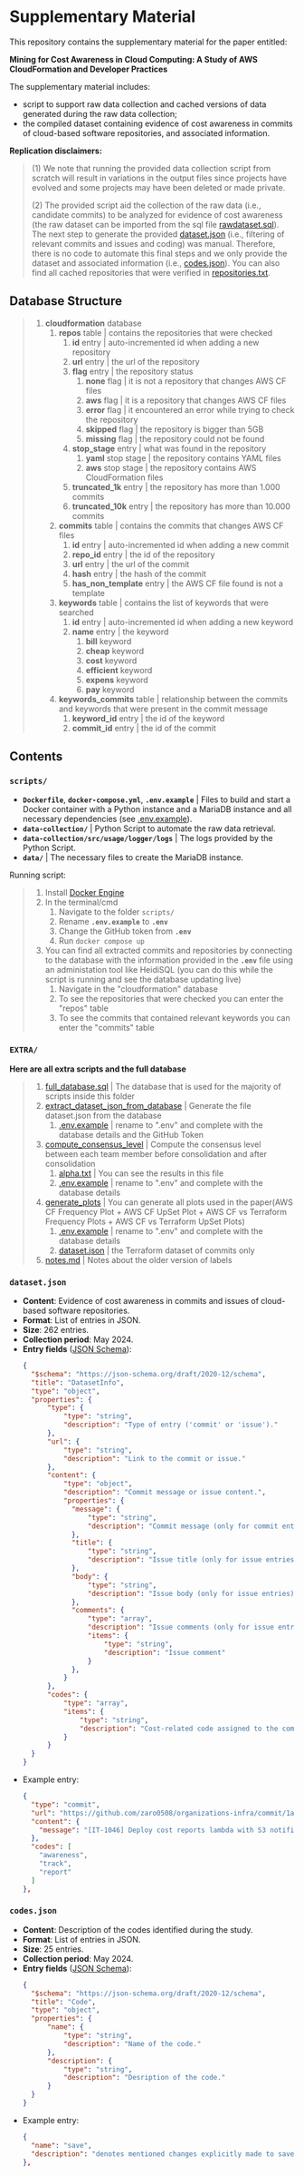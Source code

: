 # Supplementary Material

This repository contains the supplementary material for the paper entitled:

**Mining for Cost Awareness in Cloud Computing: A Study of AWS CloudFormation and Developer Practices**

The supplementary material includes:
- script to support raw data collection and cached versions of data generated during the raw data collection;
- the compiled dataset containing evidence of cost awareness in commits of cloud-based software repositories, and associated information.

**Replication disclaimers:**
> (1) We note that running the provided data collection script from scratch will result in variations in the output files since projects have evolved and some projects may have been deleted or made private.
>
> (2) The provided script aid the collection of the raw data (i.e., candidate commits) to be analyzed for evidence of cost awareness (the raw dataset can be imported from the sql file [rawdataset.sql](rawdataset.sql)). The next step to generate the provided [dataset.json](dataset.json) (i.e., filtering of relevant commits and issues and coding) was manual. Therefore, there is no code to automate this final steps and we only provide the dataset and associated information (i.e., [codes.json](codes.json)). You can also find all cached repositories that were verified in [repositories.txt](repositories.txt).

## Database Structure

> 1. **cloudformation** database
>    1. **repos** table | contains the repositories that were checked
>        1. **id** entry | auto-incremented id when adding a new repository
>        2. **url** entry | the url of the repository
>        3. **flag** entry | the repository status
>            1. **none** flag | it is not a repository that changes AWS CF files
>            2. **aws** flag | it is a repository that changes AWS CF files
>            3. **error** flag | it encountered an error while trying to check the repository
>            4. **skipped** flag | the repository is bigger than 5GB
>            5. **missing** flag | the repository could not be found
>        4. **stop_stage** entry | what was found in the repository
>            1. **yaml** stop stage | the repository contains YAML files
>            2. **aws** stop stage | the repository contains AWS CloudFormation files
>        5. **truncated_1k** entry | the repository has more than 1.000 commits
>        6. **truncated_10k** entry | the repository has more than 10.000 commits
>    2. **commits** table | contains the commits that changes AWS CF files
>        1. **id** entry | auto-incremented id when adding a new commit
>        2. **repo_id** entry | the id of the repository
>        3. **url** entry | the url of the commit
>        4. **hash** entry | the hash of the commit
>        5. **has_non_template** entry | the AWS CF file found is not a template
>    3. **keywords** table | contains the list of keywords that were searched
>        1. **id** entry | auto-incremented id when adding a new keyword
>        2. **name** entry | the keyword
>            1. **bill** keyword
>            2. **cheap** keyword
>            3. **cost** keyword
>            4. **efficient** keyword
>            5. **expens** keyword
>            6. **pay** keyword
>    4. **keywords_commits** table | relationship between the commits and keywords that were present in the commit message
>        1. **keyword_id** entry | the id of the keyword
>        2. **commit_id** entry | the id of the commit

## Contents

### **`scripts/`**

- **`Dockerfile`**, **`docker-compose.yml`**, **`.env.example`** | Files to build and start a Docker container with a Python instance and a MariaDB instance and all necessary dependencies (see [.env.example](scripts/.env.example)).
- **`data-collection/`** | Python Script to automate the raw data retrieval.
- **`data-collection/src/usage/logger/logs`** | The logs provided by the Python Script.
- **`data/`** | The necessary files to create the MariaDB instance.

Running script:
> 1. Install [Docker Engine](https://docs.docker.com/engine/install/)
> 2. In the terminal/cmd
>    1. Navigate to the folder `scripts/`
>    2. Rename **`.env.example`** to **`.env`**
>    3. Change the GitHub token from **`.env`**
>    4. Run `docker compose up`
> 3. You can find all extracted commits and repositories by connecting to the database with the information provided in the **`.env`** file using an administation tool like HeidiSQL (you can do this while the script is running and see the database updating live)
>    1. Navigate in the "cloudformation" database
>    2. To see the repositories that were checked you can enter the "repos" table
>    3. To see the commits that contained relevant keywords you can enter the "commits" table

### **`EXTRA/`**

**Here are all extra scripts and the full database**

>1. [full_database.sql](EXTRA/full_database.sql) | The database that is used for the majority of scripts inside this folder
>2. [extract_dataset_json_from_database](EXTRA/extract_dataset_json_from_database) | Generate the file dataset.json from the database
>    1. [.env.example](EXTRA/extract_dataset_json_from_database/.env.example) | rename to ".env" and complete with the database details and the GitHub Token
>3. [compute_consensus_level](EXTRA/compute_consensus_level) | Compute the consensus level between each team member before consolidation and after consolidation
>    1. [alpha.txt](EXTRA/compute_consensus_level/alpha.txt) | You can see the results in this file
>    2. [.env.example](EXTRA/compute_consensus_level/.env.example) | rename to ".env" and complete with the database details
>4. [generate_plots](EXTRA/generate_plots) | You can generate all plots used in the paper(AWS CF Frequency Plot + AWS CF UpSet Plot + AWS CF vs Terraform Frequency Plots + AWS CF vs Terraform UpSet Plots)
>    1. [.env.example](EXTRA/generate_plots/.env.example) | rename to ".env" and complete with the database details
>    2. [dataset.json](EXTRA/generate_plots/usage/dataset.json) | the Terraform dataset of commits only
>5. [notes.md](EXTRA/notes.md) | Notes about the older version of labels

### **`dataset.json`**

- **Content**: Evidence of cost awareness in commits and issues of cloud-based software repositories.
- **Format**: List of entries in JSON.
- **Size**: 262 entries.
- **Collection period**: May 2024.
- **Entry fields** ([JSON Schema](https://json-schema.org/)):
  ```json
  {
    "$schema": "https://json-schema.org/draft/2020-12/schema",
    "title": "DatasetInfo",
    "type": "object",
    "properties": {
        "type": {
            "type": "string",
            "description": "Type of entry ('commit' or 'issue')."
        },
        "url": {
            "type": "string",
            "description": "Link to the commit or issue."
        },
        "content": {
            "type": "object",
            "description": "Commit message or issue content.",
            "properties": {
              "message": {
                  "type": "string",
                  "description": "Commit message (only for commit entries)."
              },
              "title": {
                  "type": "string",
                  "description": "Issue title (only for issue entries)."
              },
              "body": {
                  "type": "string",
                  "description": "Issue body (only for issue entries)."
              },
              "comments": {
                  "type": "array",
                  "description": "Issue comments (only for issue entries).",
                  "items": {
                      "type": "string",
                      "description": "Issue comment"
                  }
              },
            }
        },
        "codes": {
            "type": "array",
            "items": {
                "type": "string",
                "description": "Cost-related code assigned to the commit message (see Section 'Codes')."
            }
        }
    }
  }
  ```
- Example entry:
  ```json
  {
    "type": "commit",
    "url": "https://github.com/zaro0508/organizations-infra/commit/1a35ef50ccf357c8319a60fd1c95bd6fd412517b",
    "content": {
      "message": "[IT-1046] Deploy cost reports lambda with S3 notifications\n\nAdd the cost report lambda to the budgets tasks, and trigger\nthe lambda with S3 notifications for files written by AWS Billing.\n\nDepends on: Sage-Bionetworks-IT/lambda-cost-reports#4"
    },
    "codes": [
      "awareness",
      "track",
      "report"
    ]
  },
  ```

### **`codes.json`**

- **Content**: Description of the codes identified during the study.
- **Format**: List of entries in JSON.
- **Size**: 25 entries.
- **Collection period**: May 2024.
- **Entry fields** ([JSON Schema](https://json-schema.org/)):
  ```json
  {
    "$schema": "https://json-schema.org/draft/2020-12/schema",
    "title": "Code",
    "type": "object",
    "properties": {
        "name": {
            "type": "string",
            "description": "Name of the code."
        },
        "description": {
            "type": "string",
            "description": "Desription of the code."
        }
    }
  }
  ```
- Example entry:
  ```json
  {
    "name": "save",
    "description": "denotes mentioned changes explicitly made to save costs."
  },
  ```
